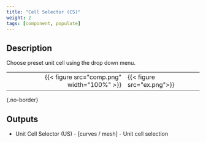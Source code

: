 ```yaml
---
title: "Cell Selector (CS)"
weight: 2
tags: [component, populate]
---
```


## Description

Choose preset unit cell using the drop down menu.

| | |
| ---: | :--- |
|{{< figure src="comp.png" width="100%" >}} |{{< figure src="ex.png">}} |
{.no-border}

## Outputs

- Unit Cell Selector (US) - [curves / mesh] - Unit cell selection